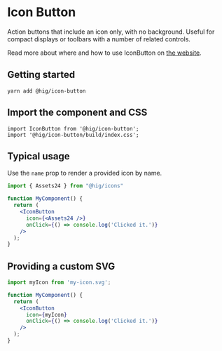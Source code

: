 # Icon Button

Action buttons that include an icon only, with no background. Useful for compact displays or toolbars with a number of related controls.

Read more about where and how to use IconButton on [the website](https://hig.autodesk.com/web/components/buttons).

## Getting started

```
yarn add @hig/icon-button
```

## Import the component and CSS

```
import IconButton from '@hig/icon-button';
import '@hig/icon-button/build/index.css';
```

## Typical usage

Use the `name` prop to render a provided icon by name.

```jsx
import { Assets24 } from "@hig/icons"

function MyComponent() {
  return (
    <IconButton
      icon={<Assets24 />}
      onClick={() => console.log('Clicked it.')}
    />
  );
}
```

## Providing a custom SVG

```jsx
import myIcon from 'my-icon.svg';

function MyComponent() {
  return (
    <IconButton
      icon={myIcon}
      onClick={() => console.log('Clicked it.')}
    />
  );
}
```
